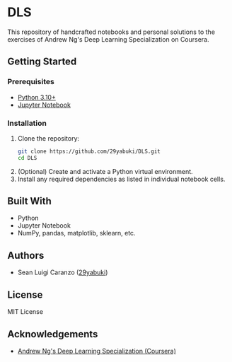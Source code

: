 # DLS

This repository of handcrafted notebooks and personal solutions to the exercises of Andrew Ng's Deep Learning Specialization on Coursera.

## Getting Started

### Prerequisites

- [Python 3.10+](https://www.python.org/)
- [Jupyter Notebook](https://jupyter.org/)

### Installation

1. Clone the repository:
    ```bash
    git clone https://github.com/29yabuki/DLS.git
    cd DLS
    ```
2. (Optional) Create and activate a Python virtual environment.
3. Install any required dependencies as listed in individual notebook cells.

## Built With

- Python
- Jupyter Notebook
- NumPy, pandas, matplotlib, sklearn, etc.

## Authors

- Sean Luigi Caranzo ([29yabuki](https://github.com/29yabuki))

## License

MIT License

## Acknowledgements

- [Andrew Ng's Deep Learning Specialization (Coursera)](https://www.coursera.org/specializations/deep-learning)